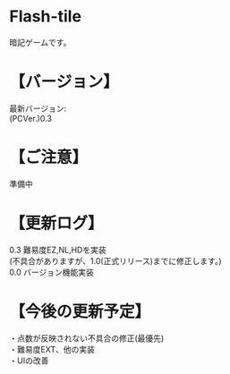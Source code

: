 # Flash-tile
暗記ゲームです。
# 【バージョン】
最新バージョン:  
(PCVer.)0.3
# 【ご注意】
準備中
# 【更新ログ】
0.3 難易度EZ,NL,HDを実装  
(不具合がありますが、1.0(正式リリース)までに修正します。)   
0.0 バージョン機能実装
# 【今後の更新予定】
・点数が反映されない不具合の修正(最優先)  
・難易度EXT、他の実装  
・UIの改善
